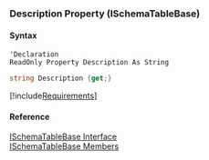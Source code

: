 ﻿### Description Property (ISchemaTableBase)

#### Syntax

```vbnet
'Declaration
ReadOnly Property Description As String
```

```csharp
string Description {get;}
```

[!include[Requirements](../partials/requirements.md)]

#### Reference

[ISchemaTableBase Interface](fcSDK~FChoice.Foundation.Schema.ISchemaTableBase.md)  
[ISchemaTableBase Members](fcSDK~FChoice.Foundation.Schema.ISchemaTableBase_members.md)
